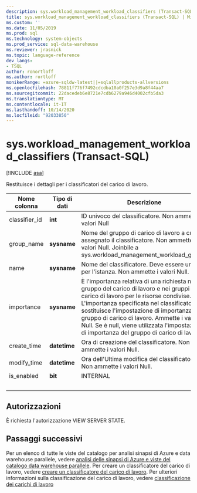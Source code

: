 ```yaml
---
description: sys.workload_management_workload_classifiers (Transact-SQL)
title: sys.workload_management_workload_classifiers (Transact-SQL) | Microsoft Docs
ms.custom: ''
ms.date: 11/05/2019
ms.prod: sql
ms.technology: system-objects
ms.prod_service: sql-data-warehouse
ms.reviewer: jrasnick
ms.topic: language-reference
dev_langs:
- TSQL
author: ronortloff
ms.author: rortloff
monikerRange: =azure-sqldw-latest||=sqlallproducts-allversions
ms.openlocfilehash: 78811f776f7492cdcdba10a0f257e3d9a8f44aa7
ms.sourcegitcommit: 22dacedeb6e8721e7cdb6279a946d4002cfb5da3
ms.translationtype: MT
ms.contentlocale: it-IT
ms.lasthandoff: 10/14/2020
ms.locfileid: "92033850"
---
```

# <a name="sysworkload_management_workload_classifiers-transact-sql"></a>sys.workload_management_workload_classifiers (Transact-SQL)

[!INCLUDE [asa](../../includes/applies-to-version/asa.md)]

 Restituisce i dettagli per i classificatori del carico di lavoro.  
  
|Nome colonna|Tipo di dati|Descrizione|Range|  
|-----------------|---------------|-----------------|-----------|
|classifier_id|**int**|ID univoco del classificatore. Non ammette i valori Null||
group_name|**sysname**|Nome del gruppo di carico di lavoro a cui è assegnato il classificatore. Non ammette i valori Null. Joinbile a sys.workload_management_workload_groups ||
name|**sysname**|Nome del classificatore. Deve essere univoco per l'istanza. Non ammette i valori Null.||
|importance|**sysname**|È l'importanza relativa di una richiesta nel gruppo del carico di lavoro e nei gruppi di carico di lavoro per le risorse condivise.  L'importanza specificata nel classificatore sostituisce l'impostazione di importanza del gruppo di carico di lavoro. Ammette i valori Null.  Se è null, viene utilizzata l'impostazione di importanza del gruppo di carico di lavoro.|Low, below_normal, Normal (impostazione predefinita), above_normal, High |
|create_time|**datetime**|Ora di creazione del classificatore. Non ammette i valori Null.||
modify_time|**datetime**|Ora dell'Ultima modifica del classificatore. Non ammette i valori Null.||
is_enabled|**bit**|INTERNAL||
|&nbsp;||||
  
## <a name="permissions"></a>Autorizzazioni

È richiesta l'autorizzazione VIEW SERVER STATE.

## <a name="next-steps"></a>Passaggi successivi

 Per un elenco di tutte le viste del catalogo per analisi sinapsi di Azure e data warehouse parallele, vedere [analisi delle sinapsi di Azure e viste del catalogo data warehouse parallele](../../relational-databases/system-catalog-views/sql-data-warehouse-and-parallel-data-warehouse-catalog-views.md). Per creare un classificatore del carico di lavoro, vedere [creare un classificatore del carico di lavoro](../../t-sql/statements/create-workload-classifier-transact-sql.md). Per ulteriori informazioni sulla classificazione del carico di lavoro, vedere [classificazione dei carichi di lavoro](/azure/sql-data-warehouse/sql-data-warehouse-workload-classification)
